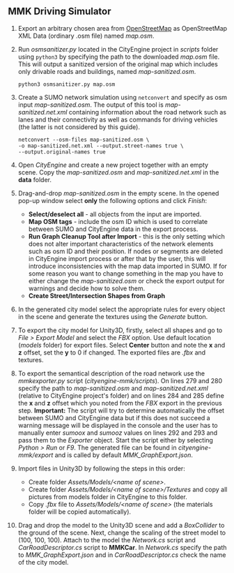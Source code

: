 ## MMK Driving Simulator


1. Export an arbitrary chosen area from [OpenStreetMap](https://www.openstreetmap.org) as OpenStreetMap XML Data (ordinary .osm file) named *map.osm*.

2. Run *osmsanitizer.py* located in the CityEngine project in *scripts* folder using ```python3``` by specifying the path to the downloaded *map.osm* file. This will output a sanitized version of the original map which includes only drivable roads and buildings, named *map-sanitized.osm*.

	```
	python3 osmsanitizer.py map.osm
	```
3. Create a SUMO network simulation using ```netconvert``` and specify as osm input *map-sanitized.osm*. The output of this tool is *map-sanitized.net.xml* containing information about the road network such as lanes and their connectivity as well as commands for driving vehicles (the latter is not considered by this guide).
	
	```
	netconvert --osm-files map-sanitized.osm \ 
	-o map-sanitized.net.xml --output.street-names true \
	--output.original-names true
	```
	
4. Open *CityEngine* and create a new project together with an empty scene. Copy the *map-sanitized.osm* and  *map-sanitized.net.xml* in the **data** folder.

5. Drag-and-drop *map-sanitized.osm* in the empty scene. In the opened pop-up window select **only** the following options and click *Finish*:
	* **Select/deselect all** - all objects from the input are imported.
	* **Map OSM tags** - include the osm ID which is used to correlate between SUMO and CityEngine data in the export process.
	* **Run Graph Cleanup Tool after Import** - this is the only setting which does not alter important characteristics of the network elements such as osm ID and their position. If nodes or segments are deleted in CityEngine import process or after that by the user, this will introduce inconsistencies with the map data imported in SUMO. If for some reason you want to change something in the map you have to either change the *map-sanitized.osm* or check the export output for warnings and decide how to solve them.
	* **Create Street/Intersection Shapes from Graph**

6. In the generated city model select the appropriate rules for every object in the scene and generate the textures using the *Generate* button.

7. To export the city model for Unity3D, firstly, select all shapes and go to *File > Export Model* and select the *FBX* option. Use default location (*models* folder) for export files. Select **Center** button and note the **x** and **z** offset, set the **y** to 0 if changed. The exported files are *<name>.fbx* and textures.

8. To export the semantical description of the road network use the *mmkexporter.py* script (*cityengine-mmk/scripts*). On lines 279 and 280 specify the path to *map-sanitized.osm* and *map-sanitized.net.xml* (relative to CityEngine project's folder) and on lines 284 and 285 define the **x** and **z** offset which you noted from the *FBX* export in the previous step. **Important:** The script will try to determine automatically the offset between SUMO and CityEngine data but if this does not succeed a warning message will be displayed in the console and the user has to manually enter *sumoox* and *sumooz* values on lines 292 and 293 and pass them to the *Exporter* object. Start the script either by selecting *Python > Run* or *F9*. The generated file can be found in *cityengine-mmk/export* and is called by default *MMK_GraphExport.json*.

9. Import files in Unity3D by following the steps in this order:
	* Create folder *Assets/Models/\<name of scene\>*.
	* Create folder *Assets/Models/\<name of scene\>/Textures* and copy all pictures from models folder in CityEngine to this folder.
	* Copy *<name>.fbx* file to *Assets/Models/\<name of scene\>* (the materials folder will be copied automatically).

10. Drag and drop the model to the Unity3D scene and add a *BoxCollider* to the ground of the scene. Next, change the scaling of the street model to (100, 100, 100). Attach to the model the *Network.cs* script and *CarRoadDescriptor.cs* script to **MMKCar**. In *Network.cs* specify the path to *MMK_GraphExport.json* and in *CarRoadDescriptor.cs* check the name of the city model.
